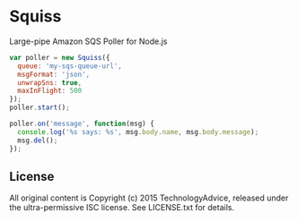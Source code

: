# Squiss 
Large-pipe Amazon SQS Poller for Node.js

```javascript
var poller = new Squiss({
  queue: 'my-sqs-queue-url',
  msgFormat: 'json',
  unwrapSns: true,
  maxInFlight: 500
});
poller.start();

poller.on('message', function(msg) {
  console.log('%s says: %s', msg.body.name, msg.body.message);
  msg.del();
});
```

## License
All original content is Copyright (c) 2015 TechnologyAdvice, released under
the ultra-permissive ISC license. See LICENSE.txt for details.
